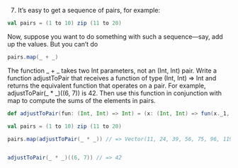 7. It’s easy to get a sequence of pairs, for example:
```scala
val pairs = (1 to 10) zip (11 to 20)
```
Now, suppose you want to do something with such a sequence—say, add up the values. But you can’t do

```scala
pairs.map(_ + _)
```

The function _ + _ takes two Int parameters, not an (Int, Int) pair. Write a function adjustToPair that receives a function of type (Int, Int) => Int and returns the equivalent function that operates on a pair. For example, adjustToPair(_ * _)((6, 7)) is 42.
Then use this function in conjunction with map to compute the sums of the elements in pairs.


```scala
def adjustToPair(fun: (Int, Int) => Int) = (x: (Int, Int) => fun(x._1, x_.2))

val pairs = (1 to 10) zip (11 to 20)

pairs.map(adjustToPair(_ * _)) // => Vector(11, 24, 39, 56, 75, 96, 119, 144, 171, 200)


adjustToPair(_ * _)((6, 7)) // => 42
```
